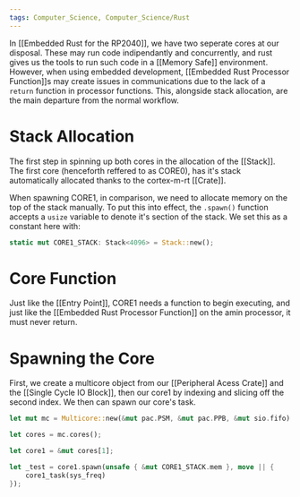 ```yaml
---
tags: Computer_Science, Computer_Science/Rust
---
```


In [[Embedded Rust for the RP2040]], we have two seperate cores at our disposal. These may run code indipendantly and concurrently, and rust gives us the tools to run such code in a [[Memory Safe]] environment. However, when using embedded development, [[Embedded Rust Processor Function]]s may create issues in communications due to  the lack of a `return` function in processor functions. This, alongside stack allocation, are the main departure from the normal workflow.

# Stack Allocation

The first step in spinning up both cores in the allocation of the [[Stack]]. The first core (henceforth reffered to as CORE0), has it's stack automatically allocated thanks to the cortex-m-rt [[Crate]].

When spawning CORE1, in comparison, we need to allocate memory on the top of the stack manually. To put this into effect, the `.spawn()` function accepts a `usize` variable to denote it's section of the stack. We set this as a constant here with:

```Rust
static mut CORE1_STACK: Stack<4096> = Stack::new();
```

# Core Function

Just like the [[Entry Point]], CORE1 needs a function to begin executing, and just like the [[Embedded Rust Processor Function]] on the amin processor, it must never return. 

# Spawning the Core

First, we create a multicore object from our [[Peripheral Acess Crate]] and the [[Single Cycle IO Block]], then our core1 by indexing and slicing off the second index. We then can spawn our core's task. 

```Rust
let mut mc = Multicore::new(&mut pac.PSM, &mut pac.PPB, &mut sio.fifo);

let cores = mc.cores();

let core1 = &mut cores[1];

let _test = core1.spawn(unsafe { &mut CORE1_STACK.mem }, move || {
	core1_task(sys_freq)
});
```